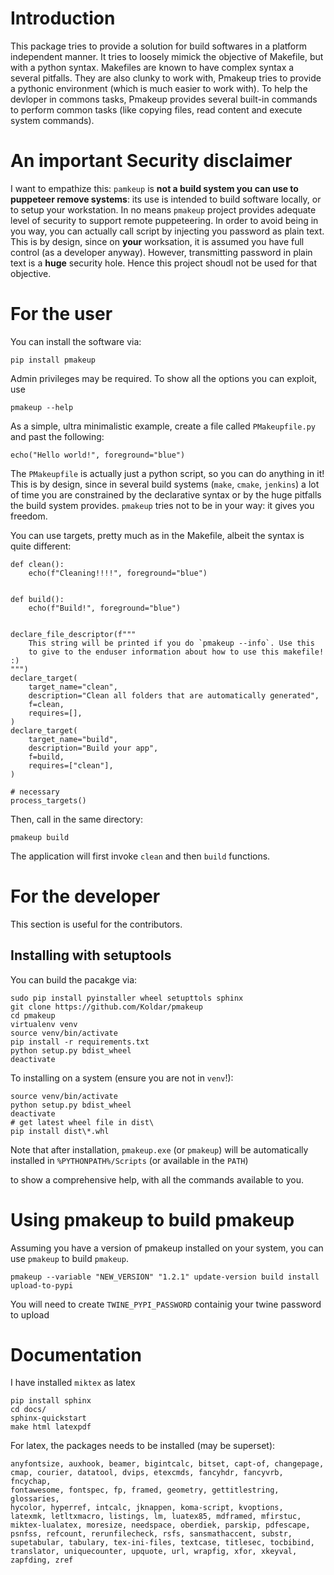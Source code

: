 # Introduction

This package tries to provide a solution for build softwares in a platform independent manner.
It tries to loosely mimick the objective of Makefile, but with a python syntax.
Makefiles are known to have complex syntax a several pitfalls. They are also clunky to work with,
Pmakeup tries to provide a pythonic environment (which is much easier to work with).
To help the devloper in commons tasks, Pmakeup provides several built-in commands
to perform common tasks (like copying files, read content and execute system commands).

# An important Security disclaimer

I want to empathize this: `pamkeup` is **not a build system you can use to puppeteer remove systems**: 
its use is intended to build software locally, or to setup your workstation. In no means `pmakeup` project
provides adequate level of security to support remote puppeteering. In order to avoid being in you way, you can
actually call script by injecting you password as plain text. This is by design, since on **your** worksation, it is
assumed you have full control (as a developer anyway). However, transmitting password in plain text is a **huge**
security hole. Hence this project shoudl not be used for that objective.

# For the user

You can install the software via:

```
pip install pmakeup
```

Admin privileges may be required. To show all the options you can exploit, use

```
pmakeup --help
```

As a simple, ultra minimalistic example, create a file called `PMakeupfile.py` and past the following:

```
echo("Hello world!", foreground="blue")
```

The `PMakeupfile` is actually just a python script, so you can do anything in it!
This is by design, since in several build systems (`make`, `cmake`, `jenkins`) a lot of time you are
constrained by the declarative syntax or by the huge pitfalls the build system provides.
`pmakeup` tries not to be in your way: it gives you freedom.

You can use targets, pretty much as in the Makefile, albeit the syntax is quite different:

```
def clean():
    echo(f"Cleaning!!!!", foreground="blue")


def build():
    echo(f"Build!", foreground="blue")


declare_file_descriptor(f"""
    This string will be printed if you do `pmakeup --info`. Use this
    to give to the enduser information about how to use this makefile! :) 
""")
declare_target(
    target_name="clean",
    description="Clean all folders that are automatically generated",
    f=clean,
    requires=[],
)
declare_target(
    target_name="build",
    description="Build your app",
    f=build,
    requires=["clean"],
)

# necessary
process_targets()
```

Then, call in the same directory:

```
pmakeup build
```

The application will first invoke `clean` and then `build` functions.

# For the developer

This section is useful for the contributors.

## Installing with setuptools

You can build the pacakge via:

```
sudo pip install pyinstaller wheel setupttols sphinx
git clone https://github.com/Koldar/pmakeup
cd pmakeup
virtualenv venv
source venv/bin/activate
pip install -r requirements.txt
python setup.py bdist_wheel
deactivate
```

To installing on a system (ensure you are not in `venv`!):

```
source venv/bin/activate
python setup.py bdist_wheel
deactivate
# get latest wheel file in dist\
pip install dist\*.whl

```

Note that after installation, `pmakeup.exe` (or `pmakeup`) will be automatically installed in `%PYTHONPATH%/Scripts` (or available in the `PATH`)

to show a comprehensive help, with all the commands available to you.

# Using pmakeup to build pmakeup

Assuming you have a version of pmakeup installed on your system, you can use `pmakeup` to build `pmakeup`.

```
pmakeup --variable "NEW_VERSION" "1.2.1" update-version build install upload-to-pypi
```

You will need to create `TWINE_PYPI_PASSWORD` containig your twine password to upload 

# Documentation

I have installed `miktex` as latex

```
pip install sphinx
cd docs/
sphinx-quickstart
make html latexpdf
```

For latex, the packages needs to be installed (may be superset):

```
anyfontsize, auxhook, beamer, bigintcalc, bitset, capt-of, changepage, 
cmap, courier, datatool, dvips, etexcmds, fancyhdr, fancyvrb, fncychap, 
fontawesome, fontspec, fp, framed, geometry, gettitlestring, glossaries, 
hycolor, hyperref, intcalc, jknappen, koma-script, kvoptions, 
latexmk, letltxmacro, listings, lm, luatex85, mdframed, mfirstuc, 
miktex-lualatex, moresize, needspace, oberdiek, parskip, pdfescape, 
psnfss, refcount, rerunfilecheck, rsfs, sansmathaccent, substr, 
supetabular, tabulary, tex-ini-files, textcase, titlesec, tocbibind, 
translator, uniquecounter, upquote, url, wrapfig, xfor, xkeyval, 
zapfding, zref
```

 
